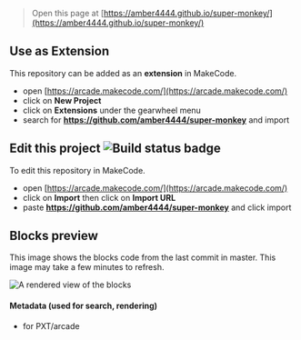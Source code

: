 


> Open this page at [https://amber4444.github.io/super-monkey/](https://amber4444.github.io/super-monkey/)

## Use as Extension

This repository can be added as an **extension** in MakeCode.

* open [https://arcade.makecode.com/](https://arcade.makecode.com/)
* click on **New Project**
* click on **Extensions** under the gearwheel menu
* search for **https://github.com/amber4444/super-monkey** and import

## Edit this project ![Build status badge](https://github.com/amber4444/super-monkey/workflows/MakeCode/badge.svg)

To edit this repository in MakeCode.

* open [https://arcade.makecode.com/](https://arcade.makecode.com/)
* click on **Import** then click on **Import URL**
* paste **https://github.com/amber4444/super-monkey** and click import

## Blocks preview

This image shows the blocks code from the last commit in master.
This image may take a few minutes to refresh.

![A rendered view of the blocks](https://github.com/amber4444/super-monkey/raw/master/.github/makecode/blocks.png)

#### Metadata (used for search, rendering)

* for PXT/arcade
<script src="https://makecode.com/gh-pages-embed.js"></script><script>makeCodeRender("{{ site.makecode.home_url }}", "{{ site.github.owner_name }}/{{ site.github.repository_name }}");</script>
